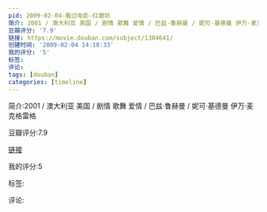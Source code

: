 ```yaml
---
pid: 2009-02-04-看过电影-红磨坊
简介: 2001 / 澳大利亚 美国 / 剧情 歌舞 爱情 / 巴兹·鲁赫曼 / 妮可·基德曼 伊万·麦克格雷格
豆瓣评分: '7.9'
链接: https://movie.douban.com/subject/1304641/
创建时间: '2009-02-04 14:18:33'
我的评分: '5'
标签:
评论:
tags: [douban]
categories: [timeline]
---
```

简介:2001 / 澳大利亚 美国 / 剧情 歌舞 爱情 / 巴兹·鲁赫曼 / 妮可·基德曼 伊万·麦克格雷格

豆瓣评分:7.9

[链接](https://movie.douban.com/subject/1304641/)

我的评分:5

标签:

评论:

